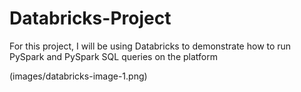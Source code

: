 # Databricks-Project

For this project, I will be using Databricks to demonstrate how to run PySpark and PySpark SQL queries on the platform


(images/databricks-image-1.png)
